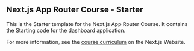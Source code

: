 ## Next.js App Router Course - Starter

This is the Starter template for the Next.js App Router Course. It contains the Starting code for the dashboard application.

For more information, see the [course curriculum](https://nextjs.org/learn) on the Next.js Website.
